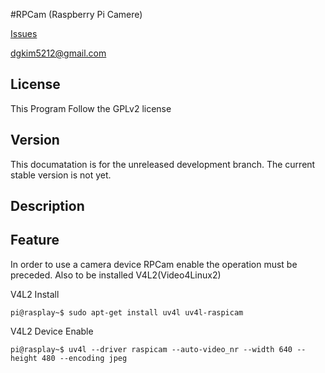 #RPCam (Raspberry Pi Camere)

[Issues](https://github.com/arabyoru/RPCam/issues)

[dgkim5212@gmail.com](dgkim5212@gmail.com)

## License
This Program Follow the GPLv2 license

## Version
This documatation is for the unreleased development branch. The current stable version is not yet.

## Description


## Feature
In order to use a camera device RPCam enable the operation must be preceded.
Also to be installed V4L2(Video4Linux2)

V4L2 Install

	pi@rasplay~$ sudo apt-get install uv4l uv4l-raspicam

V4L2 Device Enable

	pi@rasplay~$ uv4l --driver raspicam --auto-video_nr --width 640 --height 480 --encoding jpeg







